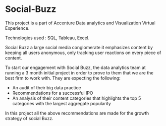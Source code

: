 # Social-Buzz
This project is a part of Accenture Data analytics and Visualization Virtual Experience.

Technologies used : SQL, Tableau, Excel.

Social Buzz a large social media conglomerate it emphasizes content by keeping all users anonymous, only tracking user reactions on every piece of content.

To start our engagement with Social Buzz, the data analytics team at running a 3 month initial project in order 
to prove to them that we are the best firm to work with. They are expecting the following: 

- An audit of their big data practice 
- Recommendations for a successful IPO 
- An analysis of their content categories that highlights the top 5 categories with the 
largest aggregate popularity

In this project all the above recommendations are made for the growth strategy of social Buzz. 

